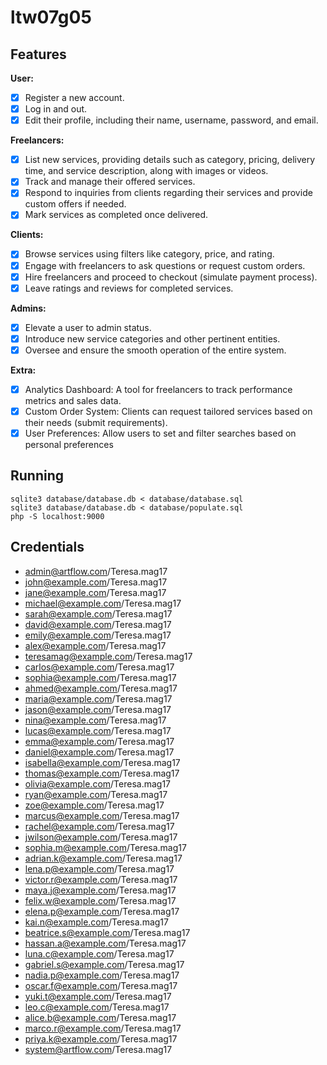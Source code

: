 # ltw07g05

## Features

**User:**

- [x] Register a new account.
- [x] Log in and out.
- [x] Edit their profile, including their name, username, password, and email.

**Freelancers:**

- [x] List new services, providing details such as category, pricing, delivery time, and service description, along with images or videos.
- [x] Track and manage their offered services.
- [x] Respond to inquiries from clients regarding their services and provide custom offers if needed.
- [x] Mark services as completed once delivered.

**Clients:**

- [x] Browse services using filters like category, price, and rating.
- [x] Engage with freelancers to ask questions or request custom orders.
- [x] Hire freelancers and proceed to checkout (simulate payment process).
- [x] Leave ratings and reviews for completed services.

**Admins:**

- [x] Elevate a user to admin status.
- [x] Introduce new service categories and other pertinent entities.
- [x] Oversee and ensure the smooth operation of the entire system.

**Extra:**

- [x] Analytics Dashboard: A tool for freelancers to track performance metrics and sales data.
- [x] Custom Order System: Clients can request tailored services based on their needs (submit requirements).
- [x] User Preferences: Allow users to set and filter searches based on personal preferences

## Running

    sqlite3 database/database.db < database/database.sql
    sqlite3 database/database.db < database/populate.sql
    php -S localhost:9000

## Credentials

- admin@artflow.com/Teresa.mag17
- john@example.com/Teresa.mag17
- jane@example.com/Teresa.mag17
- michael@example.com/Teresa.mag17
- sarah@example.com/Teresa.mag17
- david@example.com/Teresa.mag17
- emily@example.com/Teresa.mag17
- alex@example.com/Teresa.mag17
- teresamag@example.com/Teresa.mag17
- carlos@example.com/Teresa.mag17
- sophia@example.com/Teresa.mag17
- ahmed@example.com/Teresa.mag17
- maria@example.com/Teresa.mag17
- jason@example.com/Teresa.mag17
- nina@example.com/Teresa.mag17
- lucas@example.com/Teresa.mag17
- emma@example.com/Teresa.mag17
- daniel@example.com/Teresa.mag17
- isabella@example.com/Teresa.mag17
- thomas@example.com/Teresa.mag17
- olivia@example.com/Teresa.mag17
- ryan@example.com/Teresa.mag17
- zoe@example.com/Teresa.mag17
- marcus@example.com/Teresa.mag17
- rachel@example.com/Teresa.mag17
- jwilson@example.com/Teresa.mag17
- sophia.m@example.com/Teresa.mag17
- adrian.k@example.com/Teresa.mag17
- lena.p@example.com/Teresa.mag17
- victor.r@example.com/Teresa.mag17
- maya.j@example.com/Teresa.mag17
- felix.w@example.com/Teresa.mag17
- elena.p@example.com/Teresa.mag17
- kai.n@example.com/Teresa.mag17
- beatrice.s@example.com/Teresa.mag17
- hassan.a@example.com/Teresa.mag17
- luna.c@example.com/Teresa.mag17
- gabriel.s@example.com/Teresa.mag17
- nadia.p@example.com/Teresa.mag17
- oscar.f@example.com/Teresa.mag17
- yuki.t@example.com/Teresa.mag17
- leo.c@example.com/Teresa.mag17
- alice.b@example.com/Teresa.mag17
- marco.r@example.com/Teresa.mag17
- priya.k@example.com/Teresa.mag17
- system@artflow.com/Teresa.mag17

